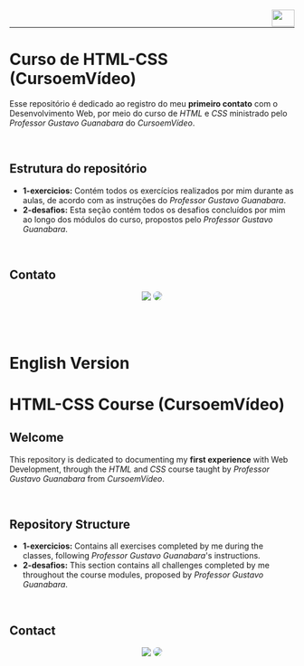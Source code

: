 ### [<img align="right" height="30" width="40" src="https://upload.wikimedia.org/wikipedia/en/thumb/a/ae/Flag_of_the_United_Kingdom.svg/1280px-Flag_of_the_United_Kingdom.svg.png" />](#english-version)
</br>

---

# Curso de HTML-CSS (CursoemVídeo)

Esse repositório é dedicado ao registro do meu **primeiro contato** com o Desenvolvimento Web, por meio do curso de _HTML_ e _CSS_ ministrado pelo _Professor Gustavo Guanabara_ do _CursoemVídeo_.

</br>

## Estrutura do repositório

- **1-exercicios:** Contém todos os exercícios realizados por mim durante as aulas, de acordo com as instruções do _Professor Gustavo Guanabara_.
- **2-desafios:** Esta seção contém todos os desafios concluídos por mim ao longo dos módulos do curso, propostos pelo _Professor Gustavo Guanabara_.
  
</br>

## Contato

<div align="center"> 
<a href = "mailto:alanisquintana.dev@gmail.com"> <img src="https://img.shields.io/badge/-Gmail-%23333?style=for-the-badge&logo=gmail&color=red&logoColor=white" target="_blank"></a>
<a href="https://www.linkedin.com/in/alanis-quintana/" target="_blank"><img src="https://img.shields.io/badge/-LinkedIn-%230077B5?style=for-the-badge&logo=linkedin&logoColor=white&labelColor=0077B5&logoWidth=20&logoHeight=20" style="border-radius: 30px" target="_blank"></a>
</div>

</br>
</br>
</br>

# English Version

# HTML-CSS Course (CursoemVídeo)

## Welcome

This repository is dedicated to documenting my **first experience** with Web Development, through the _HTML_ and _CSS_ course taught by _Professor Gustavo Guanabara_ from _CursoemVídeo_.

</br>

## Repository Structure

- **1-exercicios:** Contains all exercises completed by me during the classes, following _Professor Gustavo Guanabara_'s instructions.
- **2-desafios:** This section contains all challenges completed by me throughout the course modules, proposed by _Professor Gustavo Guanabara_.

</br>

## Contact

<div align="center"> 
<a href = "mailto:alanisquintana.dev@gmail.com"> <img src="https://img.shields.io/badge/-Gmail-%23333?style=for-the-badge&logo=gmail&color=red&logoColor=white" target="_blank"></a>
<a href="https://www.linkedin.com/in/alanis-quintana/" target="_blank"><img src="https://img.shields.io/badge/-LinkedIn-%230077B5?style=for-the-badge&logo=linkedin&logoColor=white&labelColor=0077B5&logoWidth=20&logoHeight=20" style="border-radius: 30px" target="_blank"></a>
</div>
  
</br>
